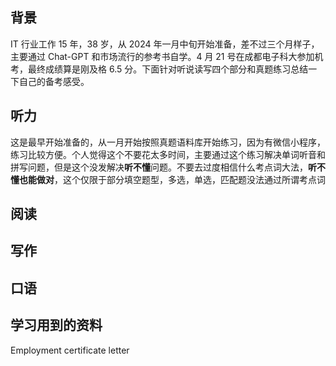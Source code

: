 ## 背景

IT 行业工作 15 年，38 岁，从 2024 年一月中旬开始准备，差不过三个月样子，主要通过 Chat-GPT 和市场流行的参考书自学。4 月 21 号在成都电子科大参加机考，最终成绩算是刚及格 6.5 分。下面针对听说读写四个部分和真题练习总结一下自己的备考感受。

## 听力

这是最早开始准备的，从一月开始按照真题语料库开始练习，因为有微信小程序，练习比较方便。个人觉得这个不要花太多时间，主要通过这个练习解决单词听音和拼写问题，但是这个没发解决**听不懂**问题。不要去过度相信什么考点词大法，**听不懂也能做对**，这个仅限于部分填空题型，多选，单选，匹配题没法通过所谓考点词

## 阅读

## 写作

## 口语

## 学习用到的资料
Employment certificate letter